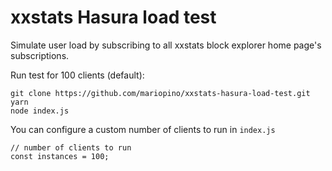 # xxstats Hasura load test

Simulate user load by subscribing to all xxstats block explorer home page's subscriptions.

Run test for 100 clients (default):

```
git clone https://github.com/mariopino/xxstats-hasura-load-test.git
yarn
node index.js
```

You can configure a custom number of clients to run in `index.js`

```
// number of clients to run
const instances = 100;
```
